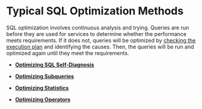 # Typical SQL Optimization Methods<a name="EN-US_TOPIC_0245374557"></a>

SQL optimization involves continuous analysis and trying. Queries are run before they are used for services to determine whether the performance meets requirements. If it does not, queries will be optimized by  [checking the execution plan](introduction-to-the-sql-execution-plan.md)  and identifying the causes. Then, the queries will be run and optimized again until they meet the requirements.

-   **[Optimizing SQL Self-Diagnosis](optimizing-sql-self-diagnosis.md)**  

-   **[Optimizing Subqueries](optimizing-subqueries.md)**  

-   **[Optimizing Statistics](optimizing-statistics.md)**  

-   **[Optimizing Operators](optimizing-operators.md)**  


